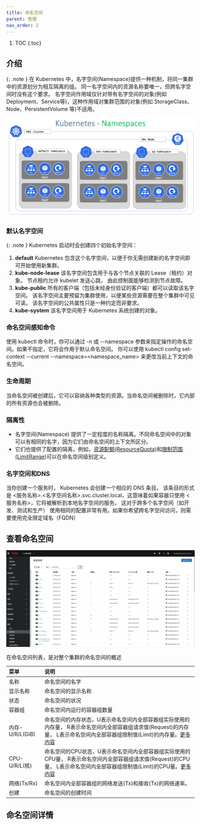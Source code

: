 ```yaml
---
title: 命名空间
parent: 管理
nav_order: 2
---
```


1. TOC
{:toc}

## 介绍

{: .note }
在 Kubernetes 中，名字空间(Namespace)提供一种机制，将同一集群中的资源划分为相互隔离的组。
同一名字空间内的资源名称要唯一，但跨名字空间时没有这个要求。 名字空间作用域仅针对带有名字空间的对象(例如 Deployment、Service等)，这种作用域对集群范围的对象(例如 StorageClass、Node、PersistentVolume 等)不适用。

![kubernetes-namespaces.png](imgs/kubernetes-namespaces.png)

### 默认名字空间
{: .note }
Kubernetes 启动时会创建四个初始名字空间：

1. **default** Kubernetes 包含这个名字空间，以便于你无需创建新的名字空间即可开始使用新集群。
2. **kube-node-lease** 该名字空间包含用于与各个节点关联的 Lease（租约）对象。 节点租约允许 kubelet 发送心跳， 由此控制面能够检测到节点故障。
3. **kube-public** 所有的客户端（包括未经身份验证的客户端）都可以读取该名字空间。 该名字空间主要预留为集群使用，以便某些资源需要在整个集群中可见可读。 该名字空间的公共属性只是一种约定而非要求。
4. **kube-system** 该名字空间用于 Kubernetes 系统创建的对象。

### 命名空间感知命令
使用 kubectl 命令时，你可以通过 -n 或 --namespace 参数来指定操作的命名空间。如果不指定，它将会作用于默认命名空间。
你可以使用 kubectl config set-context --current --namespace=<namespace_name> 来更改当前上下文的命名空间。

### 生命周期
当命名空间被创建后，它可以容纳各种类型的资源。当命名空间被删除时，它内部的所有资源也会被删除。


### 隔离性
- 名字空间(Namespace) 提供了一定程度的名称隔离。不同命名空间中的对象可以有相同的名字，因为它们由命名空间的上下文所区分。 
- 它们也提供了配置的隔离，例如，[资源配额(ResourceQuota)](../resourcequotas)和[限制范围(LimitRange)](../limitranges)可以在命名空间级别定义。

### 名字空间和DNS
当你创建一个服务时， Kubernetes 会创建一个相应的 DNS 条目。
该条目的形式是 <服务名称>.<名字空间名称>.svc.cluster.local，这意味着如果容器只使用 <服务名称>，它将被解析到本地名字空间的服务。
这对于跨多个名字空间（如开发、测试和生产） 使用相同的配置非常有用。如果你希望跨名字空间访问，则需要使用完全限定域名（FQDN）


## 查看命名空间
![namespaces.png](imgs/namespaces.png)

在命名空间列表，是对整个集群的命名空间的概述

| 菜单            | 说明                                                                                                                                                     |
|:--------------|:-------------------------------------------------------------------------------------------------------------------------------------------------------|
| 名称            | 命名空间的名字                                                                                                                                                |
| 显示名称          | 命名空间的显示名称                                                                                                                                              |
| 状态            | 命名空间的状况                                                                                                                                                |
| 容器组           | 命名空间内运行的容器组数量                                                                                                                                          |
| 内存-U/R/L(GiB) | 命名空间的内存状态，U表示命名空间内全部容器组实际使用的内存量， R表示命名空间内全部容器组请求值(Request)的内存量， L表示命名空间内全部容器组限制值(Limit)的内存量。[更多内容](../../../workload-actions/edit-resource-limits)     |
| CPU-U/R/L(核)  | 命名空间的CPU状态，U表示命名空间内全部容器组实际使用的CPU量， R表示命名空间内全部容器组请求值(Request)的CPU量， L表示命名空间内全部容器组限制值(Limit)的CPU量。[更多内容](../../../workload-actions/edit-resource-limits) |
| 网络(Tx/Rx)     | 命名空间内全部容器组的网络发送(Tx)和接收(Tx)的网络速率。                                                                                                                       |
| 创建            | 命名空间的创建时间                                                                                                                                              |

## 命名空间详情

